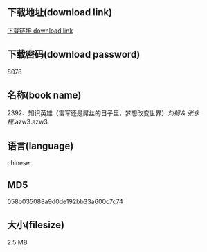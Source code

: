 ## 下载地址(download link)
[下载链接 download link](https://voluble-croquembouche-d321dc.netlify.app/?s=2392%E3%80%81%E7%9F%A5%E8%AF%86%E8%8B%B1%E9%9B%84%EF%BC%88%E9%9B%B7%E5%86%9B%E8%BF%98%E6%98%AF%E5%B1%8C%E4%B8%9D%E7%9A%84%E6%97%A5%E5%AD%90%E9%87%8C%EF%BC%8C%E6%A2%A6%E6%83%B3%E6%94%B9%E5%8F%98%E4%B8%96%E7%95%8C%EF%BC%89_%E5%88%98%E9%9F%A7+%26+%E5%BC%A0%E6%B0%B8%E6%8D%B7_.azw3)

## 下载密码(download password)
8078

## 名称(book name)
2392、知识英雄（雷军还是屌丝的日子里，梦想改变世界）_刘韧 & 张永捷_.azw3.azw3

## 语言(language)
chinese

## MD5
058b035088a9d0de192bb33a600c7c74

## 大小(filesize)
2.5 MB
